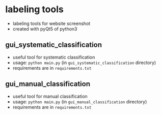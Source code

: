 # labeling tools
- labeling tools for website screenshot
- created with pyQt5 of python3


## gui_systematic_classification
- useful tool for systematic classification
- usage: `python main.py` (in `gui_systematic_classification` directory)
- requirements are in `requirements.txt`

## gui_manual_classification
- useful tool for manual classification
- usage: `python main.py` (in `gui_manual_classification` directory)
- requirements are in `requirements.txt`
